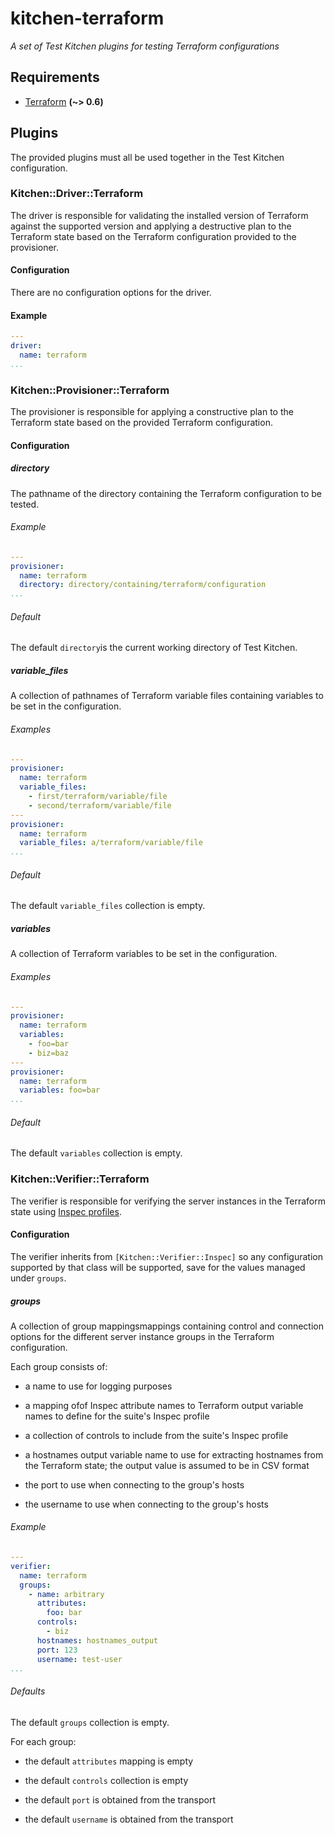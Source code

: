 # kitchen-terraform
*A set of Test Kitchen plugins for testing Terraform configurations*

## Requirements

- [Terraform] **(~> 0.6)**

[Terraform]: https://www.terraform.io/downloads.html

## Plugins

The provided plugins must all be used together in the Test Kitchen configuration.

### Kitchen::Driver::Terraform

The driver is responsible for validating the installed version of Terraform against the supported version and applying a destructive plan to the Terraform state based on the Terraform configuration provided to the provisioner. 

#### Configuration

There are no configuration options for the driver. 

#### Example

```yaml
---
driver:
  name: terraform
...
```

### Kitchen::Provisioner::Terraform

The provisioner is responsible for applying a constructive plan to the Terraform state based on the provided Terraform configuration. 

#### Configuration

##### directory

The pathname of the directory containing the Terraform configuration to be tested.

###### Example 

```yaml
---
provisioner:
  name: terraform
  directory: directory/containing/terraform/configuration
...
```

###### Default 

The default `directory`is the current working directory of Test Kitchen.

##### variable_files

A collection of pathnames of Terraform variable files containing variables to be set in the configuration.

###### Examples

```yaml
---
provisioner:
  name: terraform
  variable_files:
    - first/terraform/variable/file
    - second/terraform/variable/file
---
provisioner:
  name: terraform
  variable_files: a/terraform/variable/file
...
```

###### Default 

The default `variable_files` collection is empty. 

##### variables

A collection of Terraform variables to be set in the configuration. 

###### Examples 

```yaml
---
provisioner:
  name: terraform
  variables:
    - foo=bar
    - biz=baz
---
provisioner:
  name: terraform
  variables: foo=bar
...
```

###### Default 

The default `variables` collection is empty.

### Kitchen::Verifier::Terraform

The verifier is responsible for verifying the server instances in the Terraform state using [Inspec profiles].

[Inspec profiles]: https://github.com/chef/inspec/blob/master/docs/profiles.rst

#### Configuration

The verifier inherits from `[Kitchen::Verifier::Inspec]` so any configuration supported by that class will be supported, save for the values managed under `groups`. 

[Kitchen::Verifier::Inspec]: https://github.com/chef/kitchen-inspec/blob/master/lib/kitchen/verifier/inspec.rb

##### groups 

A collection of group mappingsmappings containing control and connection options for the different server instance groups in the Terraform configuration.

Each group consists of:

- a name to use for logging purposes 

- a mapping ofof Inspec attribute names to Terraform output variable names to define for the suite's Inspec profile 

- a collection of controls to include from the suite's Inspec profile 

- a hostnames output variable name to use for extracting hostnames from the Terraform state; the output value is assumed to be in CSV format 

- the port to use when connecting to the group's hosts

- the username to use when connecting to the group's hosts


###### Example

```yaml
---
verifier:
  name: terraform
  groups:
    - name: arbitrary
      attributes:
        foo: bar
      controls:
        - biz
      hostnames: hostnames_output
      port: 123
      username: test-user
...
```

###### Defaults

The default `groups` collection is empty. 

For each group:

- the default `attributes` mapping is empty 

- the default `controls` collection is empty 

- the default `port` is obtained from the transport 

- the default `username` is obtained from the transport
